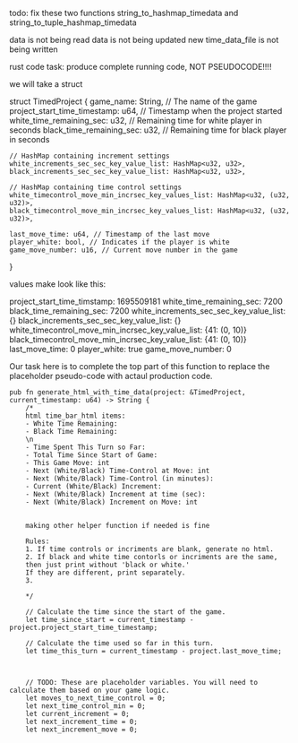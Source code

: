 todo: fix these two functions
string_to_hashmap_timedata and 
string_to_tuple_hashmap_timedata 


data is not being read
data is not being updated
new time_data_file is not being written





rust code task: 
produce complete running code, NOT PSEUDOCODE!!!!

we will take a struct

struct TimedProject {
    game_name: String, // The name of the game
    project_start_time_timestamp: u64, // Timestamp when the project started
    white_time_remaining_sec: u32, // Remaining time for white player in seconds
    black_time_remaining_sec: u32, // Remaining time for black player in seconds

    // HashMap containing increment settings
    white_increments_sec_sec_key_value_list: HashMap<u32, u32>,
    black_increments_sec_sec_key_value_list: HashMap<u32, u32>,

    // HashMap containing time control settings
    white_timecontrol_move_min_incrsec_key_values_list: HashMap<u32, (u32, u32)>,
    black_timecontrol_move_min_incrsec_key_values_list: HashMap<u32, (u32, u32)>,

    last_move_time: u64, // Timestamp of the last move
    player_white: bool, // Indicates if the player is white
    game_move_number: u16, // Current move number in the game
}


values make look like this:

project_start_time_timstamp: 1695509181
white_time_remaining_sec: 7200
black_time_remaining_sec: 7200
white_increments_sec_sec_key_value_list: {}
black_increments_sec_sec_key_value_list: {}
white_timecontrol_move_min_incrsec_key_value_list: {41: (0, 10)}
black_timecontrol_move_min_incrsec_key_value_list: {41: (0, 10)}
last_move_time: 0
player_white: true
game_move_number: 0 


Our task here is to complete the top part of this function to replace the placeholder pseudo-code with actaul production code.


    pub fn generate_html_with_time_data(project: &TimedProject, current_timestamp: u64) -> String {
        /* 
        html time_bar_html items:
        - White Time Remaining:
        - Black Time Remaining:
        \n
        - Time Spent This Turn so Far:
        - Total Time Since Start of Game:
        - This Game Move: int
        - Next (White/Black) Time-Control at Move: int
        - Next (White/Black) Time-Control (in minutes): 
        - Current (White/Black) Increment:
        - Next (White/Black) Increment at time (sec):
        - Next (White/Black) Increment on Move: int


        making other helper function if needed is fine

        Rules: 
        1. If time controls or incriments are blank, generate no html.
        2. If black and white time contorls or incriments are the same, 
        then just print without 'black or white.'
        If they are different, print separately.
        3. 
        
        */

        // Calculate the time since the start of the game.
        let time_since_start = current_timestamp - project.project_start_time_timestamp;
    
        // Calculate the time used so far in this turn.
        let time_this_turn = current_timestamp - project.last_move_time;
    


        // TODO: These are placeholder variables. You will need to calculate them based on your game logic.
        let moves_to_next_time_control = 0;
        let next_time_control_min = 0;
        let current_increment = 0;
        let next_increment_time = 0;
        let next_increment_move = 0;